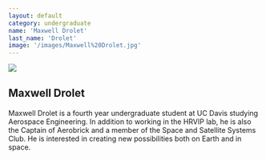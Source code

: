 ```yaml
---
layout: default
category: undergraduate
name: 'Maxwell Drolet'
last_name: 'Drolet'
image: '/images/Maxwell%20Drolet.jpg'
---
```


<img src="{{ page.image }}">

<h2 class="team-title">Maxwell Drolet</h2>
<h4 class="team-position"></h4>
<p>Maxwell Drolet is a fourth year undergraduate student at UC Davis studying Aerospace Engineering. In addition to working in the HRVIP lab, he is also the Captain of Aerobrick and a member of the Space and Satellite Systems Club. He is interested in creating new possibilities both on Earth and in space.</p>
<ul class="team-member-other-info"></ul>
